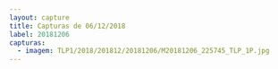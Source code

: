 ```yaml
---
layout: capture
title: Capturas de 06/12/2018
label: 20181206
capturas:
  - imagem: TLP1/2018/201812/20181206/M20181206_225745_TLP_1P.jpg
---
```

